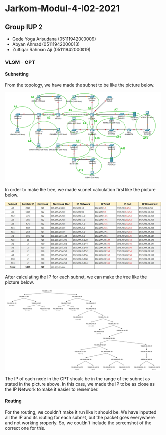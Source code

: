 # Jarkom-Modul-4-I02-2021
## Group IUP 2
- Gede Yoga Arisudana (05111942000009)
- Abyan Ahmad (05111942000013)
- Zulfiqar Rahman Aji (05111942000019)

### VLSM - CPT

#### Subnetting
From the topology, we have made the subnet to be like the picture below.

![VLSM Subnet](/Image/VLSM_Subnet.png)

In order to make the tree, we made subnet calculation first like the picture below.

![VLSM IP](/Image/VLSM_IP.jpg)

After calculating the IP for each subnet, we can make  the tree like the picture below.

![VLSM Tree](/Image/VLSM_Tree.png)

The IP of each node in the CPT should be in the range of the subnet as stated in the picture above. In this case, we made the IP to be as close as the IP Network to make it easier to remember.

#### Routing

For the routing, we couldn't make it run like it should be. We have inputted all the IP and its routing for each subnet, but the packet goes everywhere and not working properly. So, we couldn't include the screenshot of the correct one for this.
